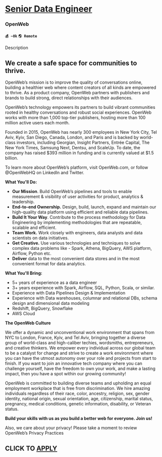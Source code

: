# [Senior Data Engineer](https://www.remotewlb.com/apply/senior-data-engineer-85186)  
### OpenWeb  
#### `💰 ~0k` `🌎 Remote`  

Description

## **We create a safe space for communities to thrive.**

OpenWeb’s mission is to improve the quality of conversations online, building a healthier web where content creators of all kinds are empowered to thrive. As a product company, OpenWeb partners with publishers and brands to build strong, direct relationships with their audiences.

OpenWeb’s technology empowers its partners to build vibrant communities rooted in healthy conversations and robust social experiences. OpenWeb works with more than 1,000 top-tier publishers, hosting more than 100 million active users each month.

Founded in 2015, OpenWeb has nearly 300 employees in New York City, Tel Aviv, Kyiv, San Diego, Canada, London, and Paris and is backed by world-class investors, including Georgian, Insight Partners, Entrée Capital, The New York Times, Samsung Next, Dentsu, and ScaleUp. To date, the company has raised $393 million in funding and is currently valued at $1.5 billion.

To learn more about OpenWeb’s platform, visit OpenWeb.com, or follow @OpenWebHQ on LinkedIn and Twitter.

**What You'll Do:**

  * **Our Mission**. Build OpenWeb’s pipelines and tools to enable measurement & visibility of user activities for product, analytics & leadership.
  * **End-to-end Ownership.** Design, build, launch, expand and maintain our high-quality data platform using efficient and reliable data pipelines.
  * **Build It Your Way**. Contribute to the process methodology for Data Engineering by implementing methodologies that are repeatable, scalable and efficient.
  * **Team Work.** Work closely with engineers, data analysts and data scientists on data initiatives.
  * **Get Creative.** Use various technologies and techniques to solve complex data problems like - Spark, Athena, BigQuery, AWS platform, Airflow, Python etc.
  * **Deliver** data to the most convenient data stores and in the most convenient format for data analytics. 

**What You'll Bring:**

  * 5+ years of experience as a data engineer
  * 3+ years experience with Spark, Airflow, SQL, Python, Scala, or similar.
  * Experience with Data Pipelines Design & Implementation
  * Experience with Data warehouses, columnar and relational DBs, schema design and dimensional data modeling
  * Redshift, BigQuery, Snowflake
  * AWS Cloud 

**The OpenWeb Culture**

We offer a dynamic and unconventional work environment that spans from NYC to London, France, Kyiv, and Tel Aviv, bringing together a diverse group of world-class and high-caliber techies, wordsmiths, entrepreneurs, and creative thinkers. We empower every individual across our global team to be a catalyst for change and strive to create a work environment where you can have the utmost autonomy over your role and projects from start to finish. If you want to join an innovative tech company where you can challenge yourself, have the freedom to own your work, and make a lasting impact, then you have a spot within our growing community!

OpenWeb is committed to building diverse teams and upholding an equal employment workplace that is free from discrimination. We hire amazing individuals regardless of their race, color, ancestry, religion, sex, gender identity, national origin, sexual orientation, age, citizenship, marital status, pregnancy, medical conditions, genetic information, disability, or Veteran status.

**Build your skills with us as you build a better web for everyone. Join us!**

Also, we care about your privacy! Please take a moment to review OpenWeb’s Privacy Practices

  
  

  
## CLICK TO [APPLY](https://www.remotewlb.com/apply/senior-data-engineer-85186)

